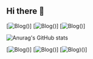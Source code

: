 ## Hi there 👋
[![Blog](https://img.shields.io/badge/Gmail-D14836?style=for-the-badge&logo=gmail&logoColor=white)()]
[![Blog](https://img.shields.io/badge/WhatsApp-25D366?style=for-the-badge&logo=whatsapp&logoColor=white)()]
[![Blog](https://img.shields.io/badge/Facebook-1877F2?style=for-the-badge&logo=facebook&logoColor=white)()]

![Anurag's GitHub stats](https://github-readme-stats.vercel.app/api?username=anuraghazra&show_icons=true&theme=transparent)

[![Blog](https://img.shields.io/badge/Pinterest-%23E60023.svg?&style=for-the-badge&logo=Pinterest&logoColor=white)()]
[![Blog](https://img.shields.io/badge/Instagram-E4405F?style=for-the-badge&logo=instagram&logoColor=white)()]
[![Blog](https://img.shields.io/badge/Discord-7289DA?style=for-the-badge&logo=discord&logoColor=white))()]


